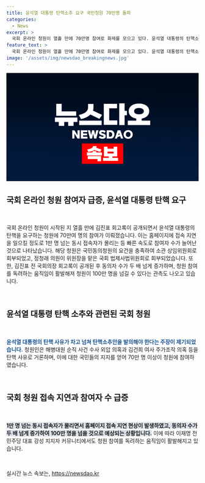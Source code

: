 ```yaml
---
title: 윤석열 대통령 탄핵소추 요구 국민청원 70만명 돌파
categories:
  - News
excerpt: >
  국회 온라인 청원이 열흘 만에 70만명 참여로 화제를 모으고 있다. 윤석열 대통령의 탄핵소추를 요구하는 청원은 동의자 수가 빠르게 증가하며 주목받고 있다. 국민동의청원은 30일 이내 5만 명 이상 동의 시 상임위원회로 회부되며, 그 후 본회의에서 토의된다. 김진표 전 국회의장 회고록 공개 후 동의자 수가 두 배 이상으로 증가함에 따라 100만 명 독려 등 청원 종료까지 관심이 집중되고 있다.
feature_text: >
  국회 온라인 청원이 열흘 만에 70만명 참여로 화제를 모으고 있다. 윤석열 대통령의 탄핵소추를 요구하는 청원은 동의자 수가 빠르게 증가하며 주목받고 있다. 국민동의청원은 30일 이내 5만 명 이상 동의 시 상임위원회로 회부되며, 그 후 본회의에서 토의된다. 김진표 전 국회의장 회고록 공개 후 동의자 수가 두 배 이상으로 증가함에 따라 100만 명 독려 등 청원 종료까지 관심이 집중되고 있다.
image: '/assets/img/newsdao_breakingnews.jpg'
---
```


<p><img src="/assets/img/newsdao_breakingnews.jpg" alt="firstkoreanews 속보" /></p>

<h2 data-ke-size="size26">국회 온라인 청원 참여자 급증, 윤석열 대통령 탄핵 요구</h2>

<p data-ke-size="size16">&nbsp;</p>

<p>국회 온라인 청원이 시작된 지 열흘 만에 김진표 회고록이 공개되면서 윤석열 대통령의 탄핵을 요구하는 청원에 70만여 명의 참여가 이뤄졌습니다. 이는 홈페이지에 접속 지연을 일으킬 정도로 1만 명 넘는 동시 접속자가 몰리는 등 빠른 속도로 참여자 수가 늘어난 것으로 나타났습니다. 해당 청원은 국민동의청원의 요건을 충족하여 소관 상임위원회로 회부되었고, 정청래 의원이 위원장을 맡은 국회 법제사법위원회로 회부되었습니다. 또한, 김진표 전 국회의장 회고록이 공개된 후 동의자 수가 두 배 넘게 증가하며, 청원 참여를 독려하는 움직임이 활발해져 청원이 100만 명을 넘길 수 있다는 관측도 나오고 있습니다.</p>

<p data-ke-size="size16">&nbsp;</p>

<h2 data-ke-size="size24">윤석열 대통령 탄핵 소추와 관련된 국회 청원</h2>

<p data-ke-size="size16">&nbsp;</p>

<p><b><span style="color: #1a5490;">윤석열 대통령의 탄핵 사유가 차고 넘쳐 탄핵소추안을 발의해야 한다는 주장이 제기되었습니다.</span></b> 청원인은 해병대원 순직 사건 수사 외압 의혹과 김건희 여사 주가조작 의혹 등을 탄핵 사유로 거론하며, 이에 대한 국민들의 지지를 얻어 70만 명 이상이 청원에 참여하였습니다.</p>

<p data-ke-size="size16">&nbsp;</p>

<h2 data-ke-size="size24">국회 청원 접속 지연과 참여자 수 급증</h2>

<p data-ke-size="size16">&nbsp;</p>

<p><b><span style="background-color: #21538527;">1만 명 넘는 동시 접속자가 몰리면서 홈페이지 접속 지연 현상이 발생하였고, 동의자 수가 두 배 넘게 증가하여 100만 명을 넘을 것으로 예상되는 상황입니다.</span></b> 이에 따라 이재명 전 민주당 대표 강성 지지자 커뮤니티에서도 청원 참여를 독려하는 움직임이 활발해지고 있습니다.</p>

<p data-ke-size="size16">&nbsp;</p>
실시간 뉴스 속보는, <a href="https://newsdao.kr" rel="dofollow">https://newsdao.kr</a>


